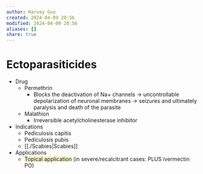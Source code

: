 ```yaml
---
author: Harvey Guo
created: 2024-04-09 20:56
modified: 2024-04-09 20:56
aliases: []
share: true
---
```

# Ectoparasiticides
- Drug
	- Permethrin
		- Blocks the deactivation of Na+ channels → uncontrollable depolarization of neuronal membranes → seizures and ultimately paralysis and death of the parasite
	- Malathion 
		- Irreversible acetylcholinesterase inhibitor
- Indications
	- Pediculosis capitis
	- Pediculosis pubis
	- [[./Scabies|Scabies]]
- Applications
	- <span style="background:rgba(240, 200, 0, 0.2)">Topical application</span> (in severe/recalcitrant cases: PLUS ivermectin PO)
